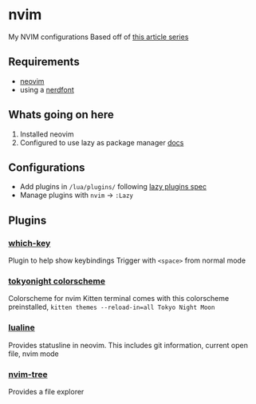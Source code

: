 # nvim
My NVIM configurations
Based off of [this article series](https://medium.com/@shaikzahid0713/the-neovim-series-32163eb1f5d0)
## Requirements
 - [neovim](https://github.com/neovim/neovim/blob/master/INSTALL.md)
 - using a [nerdfont](https://www.nerdfonts.com/)


## Whats going on here
1. Installed neovim
2. Configured to use lazy as package manager [docs](https://lazy.folke.io/installation)


## Configurations
- Add plugins in `/lua/plugins/` following [lazy plugins spec](https://lazy.folke.io/spec)
- Manage plugins with `nvim` -> `:Lazy`



## Plugins
### [which-key](https://github.com/folke/which-key.nvim)
Plugin to help show keybindings
Trigger with `<space>` from normal mode

### [tokyonight colorscheme](https://github.com/folke/tokyonight.nvim)
Colorscheme for nvim
Kitten terminal comes with this colorscheme preinstalled, `kitten themes --reload-in=all Tokyo Night Moon`

### [lualine](https://github.com/nvim-lualine/lualine.nvim)
Provides statusline in neovim.
This includes git information, current open file, nvim mode

### [nvim-tree](https://github.com/nvim-tree/nvim-tree.lua)
Provides a file explorer
